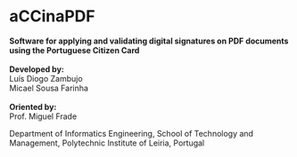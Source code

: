 # aCCinaPDF
<b>Software for applying and validating digital signatures on PDF documents using the Portuguese Citizen Card</b><br><br>
<b>Developed by:</b><br>
Luís Diogo Zambujo<br>
Micael Sousa Farinha<br><br>
<b>Oriented by:</b><br>
Prof. Miguel Frade

Department of Informatics Engineering, School of Technology and Management, Polytechnic Institute of Leiria, Portugal
